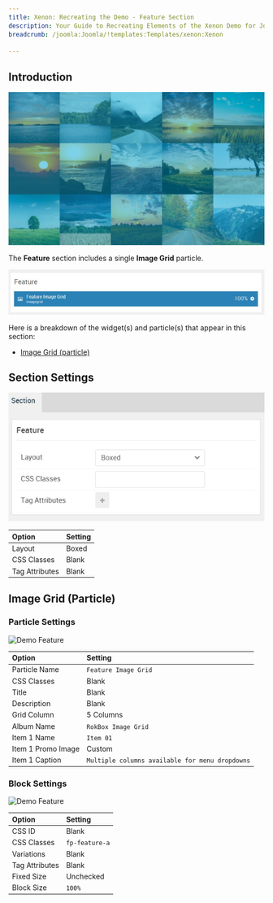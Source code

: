 ```yaml
---
title: Xenon: Recreating the Demo - Feature Section
description: Your Guide to Recreating Elements of the Xenon Demo for Joomla
breadcrumb: /joomla:Joomla/!templates:Templates/xenon:Xenon

---
```


## Introduction

![](assets/demo_7.jpeg)

The **Feature** section includes a single **Image Grid** particle.

![](assets/home_feature.jpeg)

Here is a breakdown of the widget(s) and particle(s) that appear in this section:

* [Image Grid (particle)](#image-grid-(particle))

## Section Settings

![](assets/demo_feature_settings.jpeg)

| Option           | Setting     |
| :--------------- | :---------- |
| Layout           | Boxed       |
| CSS Classes      | Blank       |
| Tag Attributes   | Blank       |

## Image Grid (Particle)

### Particle Settings

![Demo Feature](demo_feature_1.jpeg)

| Option             | Setting                                         |
| :-----             | :-----                                          |
| Particle Name      | `Feature Image Grid`                            |
| CSS Classes        | Blank                                           |
| Title              | Blank                                           |
| Description        | Blank                                           |
| Grid Column        | 5 Columns                                       |
| Album Name         | `RokBox Image Grid`                             |
| Item 1 Name        | `Item 01`                                       |
| Item 1 Promo Image | Custom                                          |
| Item 1 Caption     | `Multiple columns available for menu dropdowns` |

### Block Settings

![Demo Feature](demo_feature_2.jpeg)

| Option         | Setting        |
| :-----         | :-----         |
| CSS ID         | Blank          |
| CSS Classes    | `fp-feature-a` |
| Variations     | Blank          |
| Tag Attributes | Blank          |
| Fixed Size     | Unchecked      |
| Block Size     | `100%`         |


